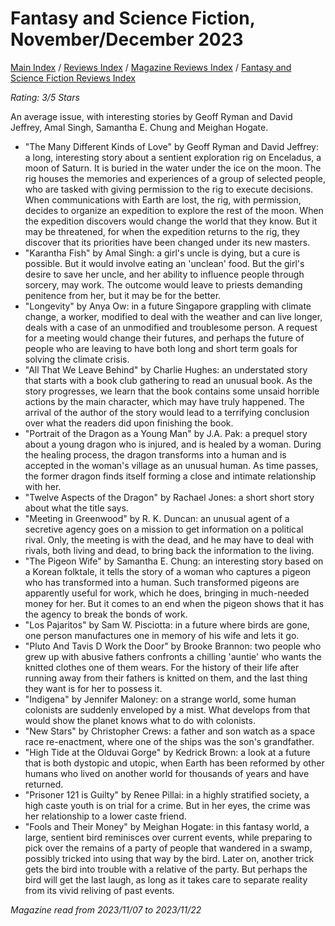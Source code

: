 # Fantasy and Science Fiction, November/December 2023

[Main Index](../../../README.md) / [Reviews Index](../../README.md) / [Magazine Reviews Index](../README.md) / [Fantasy and Science Fiction Reviews Index](README.md)

*Rating: 3/5 Stars*

An average issue, with interesting stories by Geoff Ryman and David Jeffrey, Amal Singh, Samantha E. Chung and Meighan Hogate.

- "The Many Different Kinds of Love" by Geoff Ryman and David Jeffrey: a long, interesting story about a sentient exploration rig on Enceladus, a moon of Saturn. It is buried in the water under the ice on the moon. The rig houses the memories and experiences of a group of selected people, who are tasked with giving permission to the rig to execute decisions. When communications with Earth are lost, the rig, with permission, decides to organize an expedition to explore the rest of the moon. When the expedition discovers would change the world that they know. But it may be threatened, for when the expedition returns to the rig, they discover that its priorities have been changed under its new masters.
- "Karantha Fish" by Amal Singh: a girl's uncle is dying, but a cure is possible. But it would involve eating an 'unclean' food. But the girl's desire to save her uncle, and her ability to influence people through sorcery, may work. The outcome would leave to priests demanding penitence from her, but it may be for the better.
- "Longevity" by Anya Ow: in a future Singapore grappling with climate change, a worker, modified to deal with the weather and can live longer, deals with a case of an unmodified and troublesome person. A request for a meeting would change their futures, and perhaps the future of people who are leaving to have both long and short term goals for solving the climate crisis.
- "All That We Leave Behind" by Charlie Hughes: an understated story that starts with a book club gathering to read an unusual book. As the story progresses, we learn that the book contains some unsaid horrible actions by the main character, which may have truly happened. The arrival of the author of the story would lead to a terrifying conclusion over what the readers did upon finishing the book.
- "Portrait of the Dragon as a Young Man" by J.A. Pak: a prequel story about a young dragon who is injured, and is healed by a woman. During the healing process, the dragon transforms into a human and is accepted in the woman's village as an unusual human. As time passes, the former dragon finds itself forming a close and intimate relationship with her.
- "Twelve Aspects of the Dragon" by Rachael Jones: a short short story about what the title says.
- "Meeting in Greenwood" by R. K. Duncan: an unusual agent of a secretive agency goes on a mission to get information on a political rival. Only, the meeting is with the dead, and he may have to deal with rivals, both living and dead, to bring back the information to the living.
- "The Pigeon Wife" by Samantha E. Chung: an interesting story based on a Korean folktale, it tells the story of a woman who captures a pigeon who has transformed into a human. Such transformed pigeons are apparently useful for work, which he does, bringing in much-needed money for her. But it comes to an end when the pigeon shows that it has the agency to break the bonds of work. 
- "Los Pajaritos" by Sam W. Pisciotta: in a future where birds are gone, one person manufactures one in memory of his wife and lets it go.
- "Pluto And Tavis D Work the Door" by Brooke Brannon: two people who grew up with abusive fathers confronts a chilling 'auntie' who wants the knitted clothes one of them wears. For the history of their life after running away from their fathers is knitted on them, and the last thing they want is for her to possess it.
- "Indigena" by Jennifer Maloney: on a strange world, some human colonists are suddenly enveloped by a mist. What develops from that would show the planet knows what to do with colonists.
- "New Stars" by Christopher Crews: a father and son watch as a space race re-enactment, where one of the ships was the son's grandfather.
- "High Tide at the Olduvai Gorge" by Kedrick Brown: a look at a future that is both dystopic and utopic, when Earth has been reformed by other humans who lived on another world for thousands of years and have returned.
- "Prisoner 121 is Guilty" by Renee Pillai: in a highly stratified society, a high caste youth is on trial for a crime. But in her eyes, the crime was her relationship to a lower caste friend.
- "Fools and Their Money" by Meighan Hogate: in this fantasy world, a large, sentient bird reminisces over current events, while preparing to pick over the remains of a party of people that wandered in a swamp, possibly tricked into using that way by the bird. Later on, another trick gets the bird into trouble with a relative of the party. But perhaps the bird will get the last laugh, as long as it takes care to separate reality from its vivid reliving of past events.

*Magazine read from 2023/11/07 to 2023/11/22*
